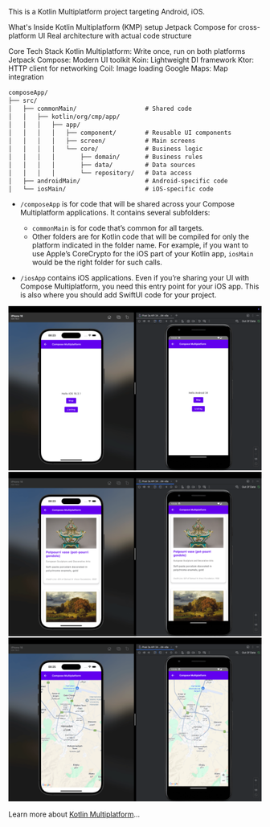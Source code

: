 This is a Kotlin Multiplatform project targeting Android, iOS.

What's Inside
Kotlin Multiplatform (KMP) setup
Jetpack Compose for cross-platform UI
Real architecture with actual code structure

Core Tech Stack
Kotlin Multiplatform: Write once, run on both platforms
Jetpack Compose: Modern UI toolkit
Koin: Lightweight DI framework
Ktor: HTTP client for networking
Coil: Image loading
Google Maps: Map integration

```
composeApp/
├── src/
│   ├── commonMain/                   # Shared code
│   │   ├── kotlin/org/cmp/app/
│   │   │   ├── app/
│   │   │   │   ├── component/        # Reusable UI components
│   │   │   │   ├── screen/           # Main screens
│   │   │   │   └── core/             # Business logic
│   │   │   │       ├── domain/       # Business rules
│   │   │   │       ├── data/         # Data sources
│   │   │   │       └── repository/   # Data access
│   ├── androidMain/                  # Android-specific code
│   └── iosMain/                      # iOS-specific code
```


* `/composeApp` is for code that will be shared across your Compose Multiplatform applications.
  It contains several subfolders:
  - `commonMain` is for code that’s common for all targets.
  - Other folders are for Kotlin code that will be compiled for only the platform indicated in the folder name.
    For example, if you want to use Apple’s CoreCrypto for the iOS part of your Kotlin app,
    `iosMain` would be the right folder for such calls.

* `/iosApp` contains iOS applications. Even if you’re sharing your UI with Compose Multiplatform, 
  you need this entry point for your iOS app. This is also where you should add SwiftUI code for your project.


![Demo screenshot](https://github.com/mahdizareeii/ComposeMultiplatform/blob/main/screenshot/screen_shot_home_screen.png)
![Demo screenshot](https://github.com/mahdizareeii/ComposeMultiplatform/blob/main/screenshot/screen_shot_listing_screen.png)
![Demo screenshot](https://github.com/mahdizareeii/ComposeMultiplatform/blob/main/screenshot/screen_shot_map_screen.png)


Learn more about [Kotlin Multiplatform](https://www.jetbrains.com/help/kotlin-multiplatform-dev/get-started.html)…
